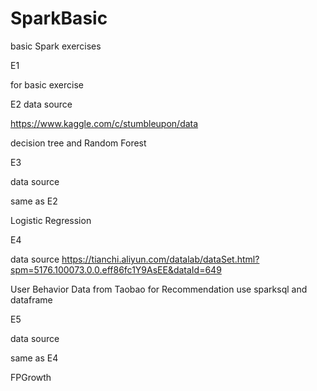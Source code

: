 # SparkBasic
basic Spark exercises

E1 

for basic exercise 

E2
data source 

https://www.kaggle.com/c/stumbleupon/data

decision tree and Random Forest

E3

data source

same as E2

Logistic Regression

E4

data source 
https://tianchi.aliyun.com/datalab/dataSet.html?spm=5176.100073.0.0.eff86fc1Y9AsEE&dataId=649

User Behavior Data from Taobao for Recommendation
use sparksql and dataframe

E5

data source

same as E4

FPGrowth
